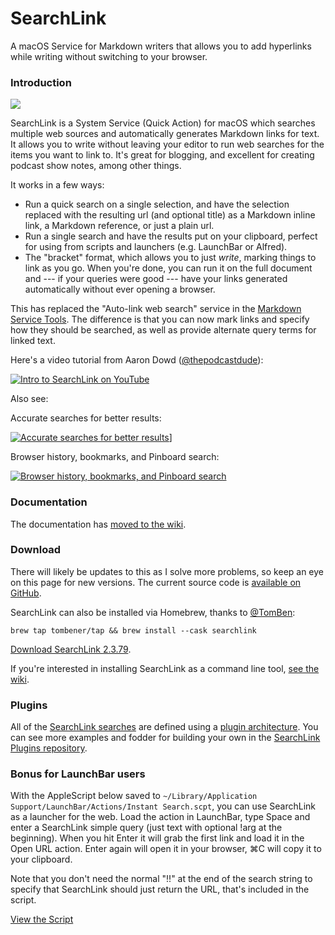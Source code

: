 # SearchLink

A macOS Service for Markdown writers that allows you to add hyperlinks while writing without switching to your browser.

<!--README-->
### Introduction

<!--JEKYLL{% img alignright /uploads/2023/01/searchlink-text-short-400.jpg 400 142 "searchlink-text-short-400.jpg" %}-->

<!--GITHUB-->
![](images/searchlink-text-short-400.jpg)
<!--END GITHUB-->

SearchLink is a System Service (Quick Action) for macOS which searches multiple web sources and automatically generates Markdown links for text. It allows you to write without leaving your editor to run web searches for the items you want to link to. It's great for blogging, and excellent for creating podcast show notes, among other things.

It works in a few ways:

- Run a quick search on a single selection, and have the selection replaced with the resulting url (and optional title) as a Markdown inline link, a Markdown reference, or just a plain url.
- Run a single search and have the results put on your clipboard, perfect for using from scripts and launchers (e.g. LaunchBar or Alfred).
- The "bracket" format, which allows you to just *write*, marking things to link as you go. When you're done, you can run it on the full document and --- if your queries were good --- have your links generated automatically without ever opening a browser.

This has replaced the "Auto-link web search" service in the [Markdown Service Tools](https://brettterpstra.com/projects/markdown-service-tools/ "Markdown Service Tools - Brett Terpstra"). The difference is that you can now mark links and specify how they should be searched, as well as provide alternate query terms for linked text.

Here's a video tutorial from Aaron Dowd ([@thepodcastdude](https://twitter.com/thepodcastdude)):

<!--JEKYLL
{% youtube QD-u6JP83us 853 480 %}

And here some tutorial posts:

{% series_list SearchLink Tips %}

Including a couple of videos:

Accurate searches for better results:

{% youtube PBIfZh60jOY %}

Browser history, bookmarks, and Pinboard search:

{% youtube miMYFVUtg-Y %}
-->

<!--GITHUB-->
[![Intro to SearchLink on YouTube](http://img.youtube.com/vi/QD-u6JP83us/0.jpg)](http://www.youtube.com/watch?v=QD-u6JP83us "Intro to SearchLink")

Also see:

Accurate searches for better results:

[![Accurate searches for better results](http://img.youtube.com/vi/PBIfZh60jOY/0.jpg)](https://youtu.be/PBIfZh60jOY)]

Browser history, bookmarks, and Pinboard search:

[![Browser history, bookmarks, and Pinboard search](http://img.youtube.com/vi/miMYFVUtg-Y/0.jpg)](https://youtu.be/miMYFVUtg-Y)
<!--END GITHUB-->

### Documentation

<!--GITHUB-->
The documentation has [moved to the wiki](https://github.com/ttscoff/searchlink/wiki).
<!--END GITHUB-->
<!--JEKYLL[Go to the Docs Wiki](https://github.com/ttscoff/searchlink/wiki){:.btn}-->

### Download

There will likely be updates to this as I solve more problems, so keep an eye on this page for new versions. The current source code is [available on GitHub](https://github.com/ttscoff/searchlink).

<!--JEKYLL{% download 70 %}-->

SearchLink can also be installed via Homebrew, thanks to [@TomBen](https://github.com/TomBener):

	brew tap tombener/tap && brew install --cask searchlink

<!--JEKYLL[Latest release on GitHub](https://github.com/ttscoff/searchlink/releases/latest/){:.btn.btn--alt}-->

<!--GITHUB-->
[Download SearchLink <!--VER-->2.3.79<!--END VER-->](https://github.com/ttscoff/searchlink/releases/latest/download/SearchLink.zip).
<!--END GITHUB-->

If you're interested in installing SearchLink as a command line tool, [see the wiki](https://github.com/ttscoff/searchlink/wiki/Using-From-The-Command-Line).

### Plugins

[plugins wiki]: https://github.com/ttscoff/searchlink/wiki/Plugins
[Plugins]: https://github.com/ttscoff/searchlink-plugins
[searches]: https://github.com/ttscoff/searchlink/tree/main/lib/searchlink/searches

All of the [SearchLink searches][searches] are defined using a [plugin architecture][plugins wiki]. You can see more examples and fodder for building your own in the [SearchLink Plugins repository][Plugins].

### Bonus for LaunchBar users

With the AppleScript below saved to `~/Library/Application Support/LaunchBar/Actions/Instant Search.scpt`, you can use SearchLink as a launcher for the web. Load the action in LaunchBar, type Space and enter a SearchLink simple query (just text with optional !arg at the beginning). When you hit Enter it will grab the first link and load it in the Open URL action. Enter again will open it in your browser, ⌘C will copy it to your clipboard.

Note that you don't need the normal "!!" at the end of the search string to specify that SearchLink should just return the URL, that's included in the script.

<!--JEKYLL{% gist 9067625 %}-->
<!--GITHUB-->
[View the Script](https://gist.github.com/ttscoff/9067625)
<!--END GITHUB-->

<!--END README-->
